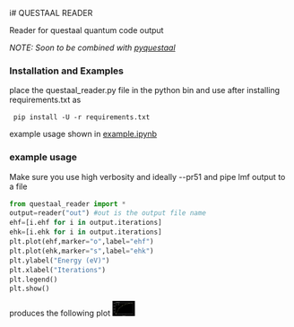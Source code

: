 i# QUESTAAL READER

Reader for questaal quantum code output

*NOTE: Soon to be combined with [pyquestaal](https://github.com/santoshkumarradha/pyquestaal)*

### Installation and Examples

place the questaal_reader.py file in the python bin and use after installing requirements.txt as
```console
 pip install -U -r requirements.txt
 ```

example usage shown in [example.ipynb](./example.ipynb)


### example usage
Make sure you use high verbosity and ideally --pr51 and pipe lmf output to a file


```python
from questaal_reader import *
output=reader("out") #out is the output file name
ehf=[i.ehf for i in output.iterations]
ehk=[i.ehk for i in output.iterations]
plt.plot(ehf,marker="o",label="ehf")
plt.plot(ehk,marker="s",label="ehk")
plt.ylabel("Energy (eV)")
plt.xlabel("Iterations")
plt.legend()
plt.show()
```

produces the following plot
<img src="./ehf-ehk.png" style="max-height: 40px; max-width: 40px;" >

